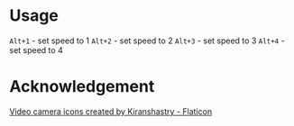 # Usage
`Alt+1` - set speed to 1
`Alt+2` - set speed to 2
`Alt+3` - set speed to 3
`Alt+4` - set speed to 4

# Acknowledgement
<a href="https://www.flaticon.com/free-icons/video-camera" title="video camera icons">Video camera icons created by Kiranshastry - Flaticon</a>
